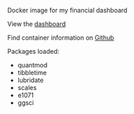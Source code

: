 Docker image for my financial dashboard

View the [dashboard](https://chris-selig.shinyapps.io/portfolio_analysis/)

Find container information on [Github](https://github.com/chrisselig/docker_shinyFinancialDashboard)

Packages loaded:
- quantmod
- tibbletime
- lubridate
- scales
- e1071
- ggsci